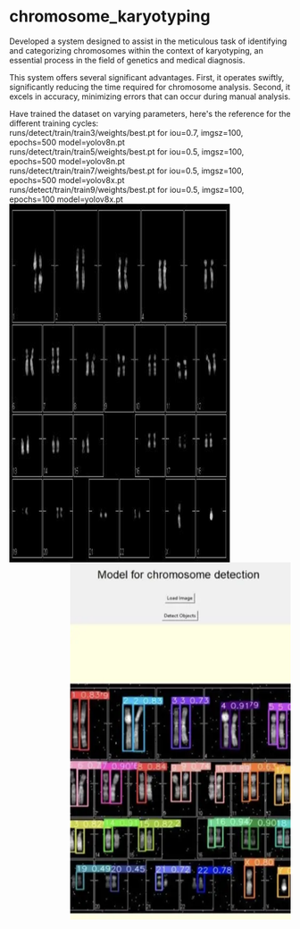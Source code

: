 # chromosome_karyotyping
Developed a system designed to assist in the meticulous task of identifying and categorizing chromosomes within the context of karyotyping, an essential process in the field of genetics and medical diagnosis. 

This system offers several significant advantages. First, it operates swiftly, significantly reducing the time required for chromosome analysis. Second, it excels in accuracy, minimizing errors that can occur during manual analysis.

Have trained the dataset on varying parameters, here's the reference for the different training cycles:
<br/>
runs/detect/train/train3/weights/best.pt for iou=0.7, imgsz=100, epochs=500 model=yolov8n.pt  
runs/detect/train/train5/weights/best.pt for iou=0.5, imgsz=100, epochs=500 model=yolov8n.pt  
runs/detect/train/train7/weights/best.pt for iou=0.5, imgsz=100, epochs=500 model=yolov8x.pt  
runs/detect/train/train9/weights/best.pt for iou=0.5, imgsz=100, epochs=100 model=yolov8x.pt 
&nbsp;&nbsp;
<img height=642 width=395 align=left src="https://github.com/akshan-main/chromosome_karyotyping/blob/master/test/images/karyotype-11_bmp_jpg.rf.75f3e9e0274d17fbf5e3140cd64f7aaa.jpg"> 
<img height=640 width=395 align =right src="https://github.com/akshan-main/chromosome_karyotyping/blob/master/sample_output.jpeg">


